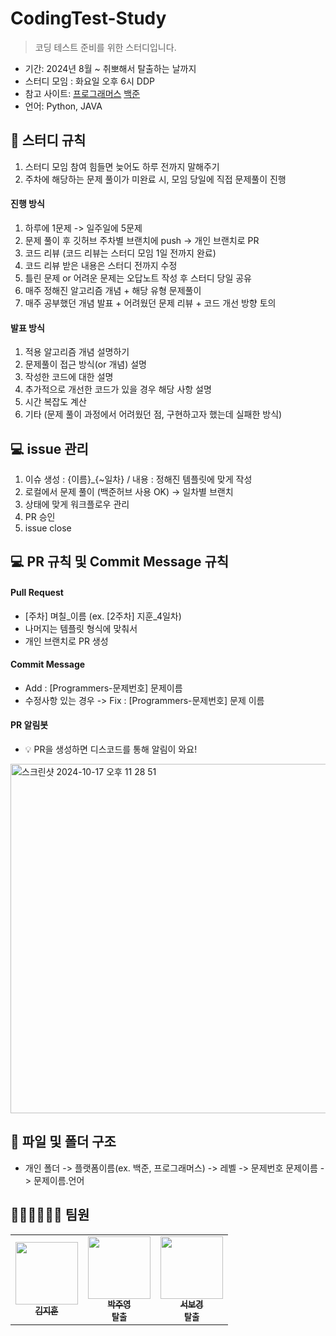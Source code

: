 # CodingTest-Study

> 코딩 테스트 준비를 위한 스터디입니다.

- 기간: 2024년 8월 ~ 취뽀해서 탈출하는 날까지
- 스터디 모임 : 화요일 오후 6시 DDP
- 참고 사이트: [프로그래머스](https://programmers.co.kr/learn/challenges) [백준](https://www.acmicpc.net)
- 언어: Python, JAVA

## 📜 스터디 규칙
1. 스터디 모임 참여 힘들면 늦어도 하루 전까지 말해주기
2. 주차에 해당하는 문제 풀이가 미완료 시, 모임 당일에 직접 문제풀이 진행

#### 진행 방식
1. 하루에 1문제 -> 일주일에 5문제
2. 문제 풀이 후 깃허브 주차별 브랜치에 push -> 개인 브랜치로 PR
3. 코드 리뷰 (코드 리뷰는 스터디 모임 1일 전까지 완료)
4. 코드 리뷰 받은 내용은 스터디 전까지 수정
5. 틀린 문제 or 어려운 문제는 오답노트 작성 후 스터디 당일 공유
6. 매주 정해진 알고리즘 개념 + 해당 유형 문제풀이
7. 매주 공부했던 개념 발표 + 어려웠던 문제 리뷰 + 코드 개선 방향 토의

#### 발표 방식
1. 적용 알고리즘 개념 설명하기
2. 문제풀이 접근 방식(or 개념) 설명
3. 작성한 코드에 대한 설명
4. 추가적으로 개선한 코드가 있을 경우 해당 사항 설명
5. 시간 복잡도 계산
6. 기타 (문제 풀이 과정에서 어려웠던 점, 구현하고자 했는데 실패한 방식)


## 💻 issue 관리
1. 이슈 생성 : {이름}_{~일차} / 내용 : 정해진 템플릿에 맞게 작성
2. 로컬에서 문제 풀이 (백준허브 사용 OK) → 일차별 브랜치 
3. 상태에 맞게 워크플로우 관리
4. PR 승인
5. issue close

## 💻 PR 규칙 및 Commit Message 규칙

#### Pull Request

- [주차] 며칠_이름 (ex. [2주차] 지훈_4일차)
- 나머지는 템플릿 형식에 맞춰서
- 개인 브랜치로 PR 생성

#### Commit Message
- Add : [Programmers-문제번호] 문제이름
- 수정사항 있는 경우 -> Fix : [Programmers-문제번호] 문제 이름

#### PR 알림봇
- 💡 PR을 생성하면 디스코드를 통해 알림이 와요!
<img width="559" alt="스크린샷 2024-10-17 오후 11 28 51" src="https://github.com/user-attachments/assets/bd09ff11-0764-46c4-992e-c542b486fd98">



## 📁 파일 및 폴더 구조
- 개인 폴더 -> 플랫폼이름(ex. 백준, 프로그래머스) -> 레벨 -> 문제번호 문제이름 -> 문제이름.언어


## 🏃🏼‍♂️🏃🏻‍♀️ 팀원
<table>
  <tbody>
    <tr>
      <td align="center"><a href="https://github.com/Jjiggu"><img src="https://i.ibb.co/FYTxKR1/errorcat.png" width="100px;" alt=""/><br /><sub><b>김지훈</b></sub></a><br /></td>
      <td align="center"><a href="https://github.com/Ju0011"><img src="https://i.ibb.co/FYTxKR1/errorcat.png" width="100px;" alt=""/><br /><sub><b>박주영</b></sub></a><br /><sub><b>탈출</b></sub></a><br /></td>
      <td align="center"><a href="https://github.com/seobokyeong0314"><img src="https://i.ibb.co/FYTxKR1/errorcat.png" width="100px;" alt=""/><br /><sub><b>서보경</b></sub></a><br /><sub><b>탈출</b></sub></a><br /></td>
     <tr/>
  </tbody>
</table>
